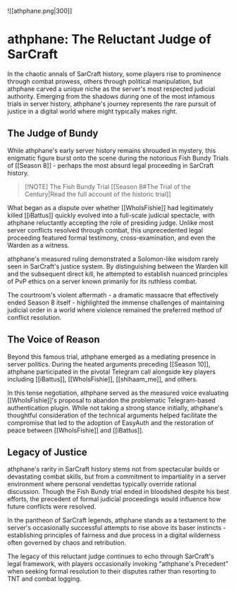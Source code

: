 ![[athphane.png|300]]

# athphane: The Reluctant Judge of SarCraft

In the chaotic annals of SarCraft history, some players rise to prominence through combat prowess, others through political manipulation, but athphane carved a unique niche as the server's most respected judicial authority. Emerging from the shadows during one of the most infamous trials in server history, athphane's journey represents the rare pursuit of justice in a digital world where might typically makes right.

## The Judge of Bundy

While athphane's early server history remains shrouded in mystery, this enigmatic figure burst onto the scene during the notorious Fish Bundy Trials of [[Season 8]] - perhaps the most absurd legal proceeding in SarCraft history.

> [!NOTE] The Fish Bundy Trial [[Season 8#The Trial of the Century|Read the full account of the historic trial]]

What began as a dispute over whether [[WhoIsFishie]] had legitimately killed [[iBattus]] quickly evolved into a full-scale judicial spectacle, with athphane reluctantly accepting the role of presiding judge. Unlike most server conflicts resolved through combat, this unprecedented legal proceeding featured formal testimony, cross-examination, and even the Warden as a witness.

athphane's measured ruling demonstrated a Solomon-like wisdom rarely seen in SarCraft's justice system. By distinguishing between the Warden kill and the subsequent direct kill, he attempted to establish nuanced principles of PvP ethics on a server known primarily for its ruthless combat.

The courtroom's violent aftermath - a dramatic massacre that effectively ended Season 8 itself - highlighted the immense challenges of maintaining judicial order in a world where violence remained the preferred method of conflict resolution.

## The Voice of Reason

Beyond this famous trial, athphane emerged as a mediating presence in server politics. During the heated arguments preceding [[Season 10]], athphane participated in the pivotal Telegram call alongside key players including [[iBattus]], [[WhoIsFishie]], [[shihaam_me]], and others.

In this tense negotiation, athphane served as the measured voice evaluating [[WhoIsFishie]]'s proposal to abandon the problematic Telegram-based authentication plugin. While not taking a strong stance initially, athphane's thoughtful consideration of the technical arguments helped facilitate the compromise that led to the adoption of EasyAuth and the restoration of peace between [[WhoIsFishie]] and [[iBattus]].

## Legacy of Justice

athphane's rarity in SarCraft history stems not from spectacular builds or devastating combat skills, but from a commitment to impartiality in a server environment where personal vendettas typically override rational discussion. Though the Fish Bundy trial ended in bloodshed despite his best efforts, the precedent of formal judicial proceedings would influence how future conflicts were resolved.

In the pantheon of SarCraft legends, athphane stands as a testament to the server's occasionally successful attempts to rise above its baser instincts - establishing principles of fairness and due process in a digital wilderness often governed by chaos and retribution.

The legacy of this reluctant judge continues to echo through SarCraft's legal framework, with players occasionally invoking "athphane's Precedent" when seeking formal resolution to their disputes rather than resorting to TNT and combat logging.